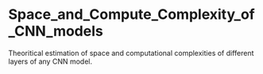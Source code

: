 # Space_and_Compute_Complexity_of_CNN_models
Theoritical estimation of space and computational complexities of different layers of any CNN model.
